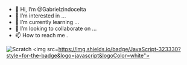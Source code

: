 - 👋 Hi, I’m @Gabrielzindocelta
- 👀 I’m interested in ...
- 🌱 I’m currently learning ...
- 💞️ I’m looking to collaborate on ...
- 📫 How to reach me .

![Scratch](https://img.shields.io/badge/Scratch-4D97FF?style=for-the-badge&logo=Scratch&logoColor=white)
<img src=https://img.shields.io/badge/JavaScript-323330?style=for-the-badge&logo=javascript&logoColor=white">
